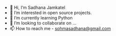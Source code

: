 - 👋 Hi, I’m Sadhana Jamkatel
- 👀 I’m interested in open source projects.
- 🌱 I’m currently learning Python
- 💞️ I’m looking to collaborate on ...
- 📫 How to reach me - sohmasadhana@gmail.com

<!---
Sadhanajx10/Sadhanajx10 is a ✨ special ✨ repository because its `README.md` (this file) appears on your GitHub profile.
You can click the Preview link to take a look at your changes.
--->
